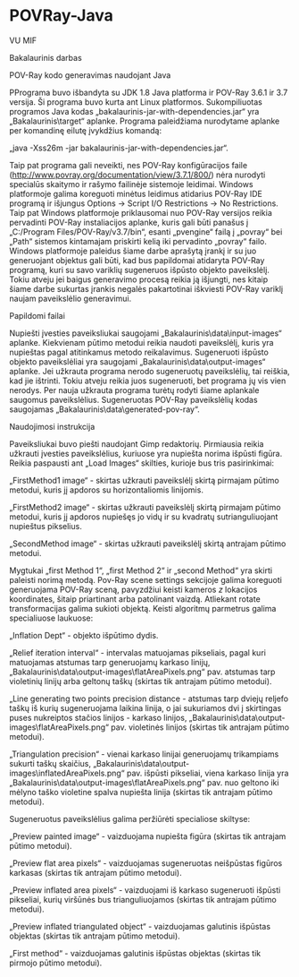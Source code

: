 # POVRay-Java
VU MIF

Bakalaurinis darbas

POV-Ray kodo generavimas naudojant Java

PPrograma buvo išbandyta su JDK 1.8 Java platforma ir POV-Ray 3.6.1 ir 3.7 versija. Ši programa buvo kurta ant Linux platformos. Sukompiliuotas programos Java kodas „bakalaurinis-jar-with-dependencies.jar“ yra „Bakalaurinis\target“ aplanke. Programa paleidžiama nurodytame aplanke per komandinę eilutę įvykdžius komandą:


„java -Xss26m -jar bakalaurinis-jar-with-dependencies.jar“.

Taip pat programa gali neveikti, nes POV-Ray konfigūracijos faile (http://www.povray.org/documentation/view/3.7.1/800/) nėra nurodyti specialūs skaitymo ir rašymo failinėje sistemoje leidimai. Windows platformoje galima koreguoti minėtus leidimus atidarius POV-Ray IDE programą ir išjungus Options $\rightarrow$ Script I/O Restrictions $\rightarrow$ No Restrictions. Taip pat Windows platformoje priklausomai nuo POV-Ray versijos reikia pervadinti POV-Ray instaliacijos aplanke, kuris gali būti panašus į „C:/Program Files/POV-Ray/v3.7/bin“, esanti „pvengine“ failą į „povray“ bei „Path“ sistemos kintamajam priskirti kelią iki pervadinto „povray“ failo. Windows platformoje paleidus šiame darbe aprašytą įrankį ir su juo generuojant objektus gali būti, kad bus papildomai atidaryta POV-Ray programą, kuri su savo variklių sugeneruos išpūsto objekto paveikslėlį. Tokiu atveju jei baigus generavimo procesą reikia ją išjungti, nes kitaip šiame darbe sukurtas įrankis negalės pakartotinai iškviesti POV-Ray variklį naujam paveikslėlio generavimui.


Papildomi failai

Nupiešti įvesties paveiksliukai saugojami „Bakalaurinis\data\input-images“ aplanke. Kiekvienam pūtimo metodui reikia naudoti paveikslėlį, kuris yra nupieštas pagal atitinkamus metodo reikalavimus. Sugeneruoti išpūsto objekto paveikslėliai yra saugojami „Bakalaurinis\data\output-images“ aplanke. Jei užkrauta programa nerodo sugeneruotų paveikslėlių, tai reiškia, kad jie ištrinti. Tokiu atveju reikia juos sugeneruoti, bet programa jų vis vien nerodys. Per nauja užkrauta programa turėtų rodyti šiame aplankale saugomus paveikslėlius. Sugeneruotas POV-Ray paveikslėlių kodas saugojamas „Bakalaurinis\data\generated-pov-ray“.

Naudojimosi instrukcija

Paveiksliukai buvo piešti naudojant Gimp redaktorių. Pirmiausia reikia užkrauti įvesties paveikslėlius, kuriuose yra nupiešta norima išpūsti figūra. Reikia paspausti ant „Load Images“ skilties, kurioje bus tris pasirinkimai:

„FirstMethod1 image“ - skirtas užkrauti paveikslėlį skirtą pirmajam pūtimo metodui, kuris jį apdoros su horizontaliomis linijomis.

„FirstMethod2 image“ - skirtas užkrauti paveikslėlį skirtą pirmajam pūtimo metodui, kuris jį apdoros nupiešęs jo vidų ir su kvadratų sutrianguliuojant nupieštus pikselius.

„SecondMethod image“ - skirtas užkrauti paveikslėlį skirtą antrajam pūtimo metodui.


Mygtukai „first Method 1“, „first Method 2“ ir „second Method“ yra skirti paleisti norimą metodą. Pov-Ray scene settings sekcijoje galima koreguoti generuojama POV-Ray sceną, pavyzdžiui keisti kameros $z$ lokacijos koordinates, šitaip priartinant arba patolinant vaizdą. Atliekant rotate transformacijas galima sukioti objektą. Keisti algoritmų parmetrus galima specialiuose laukuose:

    
„Inflation Dept“ - objekto išpūtimo dydis. 

„Relief iteration interval“ - intervalas matuojamas pikseliais, pagal kuri matuojamas atstumas tarp generuojamų karkaso linijų, „Bakalaurinis\data\output-images\flatAreaPixels.png“ pav. atstumas tarp violetinių linijų arba geltonų taškų (skirtas tik antrajam pūtimo metodui).

„Line generating two points precision distance - atstumas tarp dviejų reljefo taškų iš kurių sugeneruojama laikina linija, o jai sukuriamos dvi į skirtingas puses nukreiptos stačios linijos - karkaso linijos, „Bakalaurinis\data\output-images\flatAreaPixels.png“ pav. violetinės linijos (skirtas tik antrajam pūtimo metodui).

„Triangulation precision“ - vienai karkaso linijai generuojamų trikampiams sukurti taškų skaičius, „Bakalaurinis\data\output-images\inflatedAreaPixels.png“ pav. išpūsti pikseliai, viena karkaso linija yra „Bakalaurinis\data\output-images\flatAreaPixels.png“ pav. nuo geltono iki mėlyno taško violetine spalva nupiešta linija (skirtas tik antrajam pūtimo metodui).



Sugeneruotus paveikslėlius galima peržiūrėti specialiose skiltyse:

    
„Preview painted image“ - vaizduojama nupiešta figūra (skirtas tik antrajam pūtimo metodui).

„Preview flat area pixels“ - vaizduojamas sugeneruotas neišpūstas figūros karkasas (skirtas tik antrajam pūtimo metodui).

„Preview inflated area pixels“ - vaizduojami iš karkaso sugeneruoti išpūsti pikseliai, kurių viršūnės bus trianguliuojamos (skirtas tik antrajam pūtimo metodui).

„Preview inflated triangulated object“ - vaizduojamas galutinis išpūstas objektas (skirtas tik antrajam pūtimo metodui).

„First method“ - vaizduojamas galutinis išpūstas objektas (skirtas tik pirmojo pūtimo metodui).

